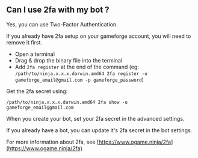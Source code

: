 ## Can I use 2fa with my bot ?

Yes, you can use Two-Factor Authentication.

If you already have 2fa setup on your gameforge account, you will need to remove it first.

- Open a terminal
- Drag & drop the binary file into the terminal
- Add `2fa register` at the end of the command (eg: `/path/to/ninja.x.x.x.darwin.amd64 2fa register -u gameforge_email@gmail.com -p gameforge_password`)

Get the 2fa secret using:

`/path/to/ninja.x.x.x.darwin.amd64 2fa show -u gameforge_email@gmail.com`

When you create your bot, set your 2fa secret in the advanced settings.

If you already have a bot, you can update it's 2fa secret in the bot settings.

For more information about 2fa, see [https://www.ogame.ninja/2fa](https://www.ogame.ninja/2fa)